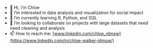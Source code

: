 - 👋 Hi, I’m Chloe 
- 👀 I’m interested in data analysis and visualization for social impact 
- 🌱 I’m currently learning R, Python, and SQL
- 💞️ I’m looking to collaborate on projects with large datasets that need need cleaning and analysis
- 📫 How to reach me:  [www.linkedin.com/chloe_jdmsw](https://www.linkedin.com/in/chloe-walker-jdmsw/)

<!---
chloejdmsw/chloejdmsw is a ✨ special ✨ repository because its `README.md` (this file) appears on your GitHub profile.
You can click the Preview link to take a look at your changes.
--->
